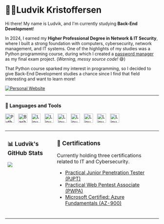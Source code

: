 <h1 align="left">👨🏼Ludvik Kristoffersen</h1>

Hi there! My name is Ludvik, and I'm currently studying **Back-End Development**!

In 2024, I earned my **Higher Professional Degree in Network & IT Security**, where I built a strong foundation with computers, cybersecurity, network management, and IT systems. One of the highlights of my studies was a Python programming course, during which I created a [password manager](https://github.com/luddekn/lock-and-key) as my final exam project. (*Warning, messy source code!* 😅)

That Python course sparked my interest in programming, so I decided to give Back-End Development studies a chance since I find that field interesting and want to learn more!

<p align="left">
  <a href="https://luddekn.github.io/">
    <img src="https://custom-icon-badges.demolab.com/badge/-VISIT%20MY%20WEBSITE!-blue?style=for-the-badge&logo=browser&logoColor=white" alt="Personal Website"/>
  </a>
</p>

---

### 🧰 Languages and Tools

<img align="left" alt="Python" width="30px" style="padding-right:10px;" src="https://cdn.jsdelivr.net/gh/devicons/devicon@latest/icons/python/python-original.svg" />
<img align="left" alt="Bash" width="30px" style="padding-right:10px;" src="https://cdn.jsdelivr.net/gh/devicons/devicon@latest/icons/bash/bash-original.svg" />
<img align="left" alt="Linux" width="30px" style="padding-right:10px;" src="https://cdn.jsdelivr.net/gh/devicons/devicon@latest/icons/mysql/mysql-original.svg" />
<img align="left" alt="Linux" width="30px" style="padding-right:10px;" src="https://cdn.jsdelivr.net/gh/devicons/devicon@latest/icons/javascript/javascript-original.svg" />
<img align="left" alt="Linux" width="30px" style="padding-right:10px;" src="https://cdn.jsdelivr.net/gh/devicons/devicon@latest/icons/html5/html5-plain.svg" />
<img align="left" alt="Linux" width="30px" style="padding-right:10px;" src="https://cdn.jsdelivr.net/gh/devicons/devicon@latest/icons/css3/css3-plain.svg" />
<img align="left" alt="Linux" width="30px" style="padding-right:10px;" src="https://cdn.jsdelivr.net/gh/devicons/devicon@latest/icons/vscode/vscode-original.svg" />
<img align="left" alt="Linux" width="30px" style="padding-right:10px;" src="https://cdn.jsdelivr.net/gh/devicons/devicon@latest/icons/linux/linux-original.svg" />
<img align="left" alt="Linux" width="30px" style="padding-right:10px;" src="https://cdn.jsdelivr.net/gh/devicons/devicon@latest/icons/git/git-original.svg" />

<br/>

#
<table width="100%">
  <tr>
    <td style="vertical-align: top;">
      <h3>📊 Ludvik's GitHub Stats</h3>
      <picture>
        <source srcset="https://github-readme-stats.vercel.app/api?username=luddekn&show_icons=true&hide_border=true&hide_title=true&text_color=ffffff&bg_color=00000000&icon_color=ffffff&ring_color=ffffff&disable_animations=true&include_all_commits=true&layout=compact&hide_progress=true" media="(prefers-color-scheme: dark)"/>
        <source srcset="https://github-readme-stats.vercel.app/api?username=luddekn&show_icons=true&hide_border=true&hide_title=true&text_color=000000&bg_color=00000000&icon_color=000000&ring_color=000000&disable_animations=true&include_all_commits=true&layout=compact&hide_progress=true" media="(prefers-color-scheme: light), (prefers-color-scheme: no-preference)"/>
        <img src="https://github-readme-stats.vercel.app/api?username=luddekn&show_icons=true&hide_border=true&hide_title=true&text_color=000000&bg_color=00000000&icon_color=000000&ring_color=000000&disable_animations=true&include_all_commits=true&layout=compact&hide_progress=true" />
      </picture>
      <br/>
    </td>
    <td style="vertical-align: top; padding-right: 20px;">
      <h3>📜 Certifications</h3>
      <p>Currently holding three certifications related to IT and Cybersecurity.</p>
      <ul>
        <li><a href="https://certified.tcm-sec.com/fba51118-8a0a-4b23-9595-23dc33ad9a4e">Practical Junior Penetration Tester (PJPT)</a></li>
        <li><a href="https://certified.tcm-sec.com/874f40b1-a392-43ec-a0c4-fdbdafd37602">Practical Web Pentest Associate (PWPA)</a></li>
        <li><a href="https://www.credly.com/badges/56d4a914-a9cf-43a9-8710-a185805a15d6">Microsoft Certified: Azure Fundamentals (AZ-900)</li>
      </ul>
      <br/>
    </td>
  </tr>
</table>
